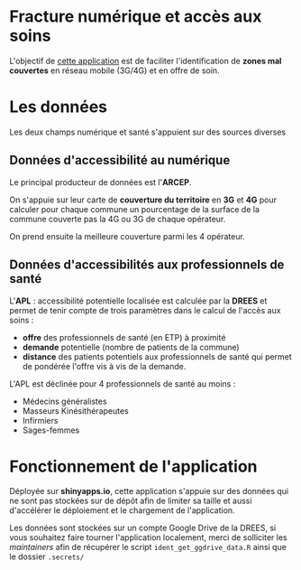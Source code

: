 # Fracture numérique et accès aux soins

L'objectif de [cette application](https://drees.shinyapps.io/Fracture_Numerique_Sante/) est de faciliter l'identification de **zones mal couvertes** en réseau mobile (3G/4G) et en offre de soin.

# Les données

Les deux champs numérique et santé s'appuient sur des sources diverses 

## Données d'accessibilité au numérique

Le principal producteur de données est l'**ARCEP**. 

On s'appuie sur leur carte de **couverture du territoire** en **3G** et **4G** pour calculer pour chaque commune un pourcentage de la surface de la commune couverte pas la 4G ou 3G de chaque opérateur. 

On prend ensuite la meilleure couverture parmi les 4 opérateur.


## Données d'accessibilités aux professionnels de santé

L'**APL** : accessibilité potentielle localisée est calculée par la **DREES** et permet de tenir compte de trois paramètres dans le calcul de l'accès aux soins :

- **offre** des professionnels de santé (en ETP) à proximité
- **demande** potentielle (nombre de patients de la commune)
- **distance** des patients potentiels aux professionnels de santé qui permet de pondérée l'offre vis à vis de la demande.

L'APL est déclinée pour 4 professionnels de santé au moins : 

- Médecins généralistes
- Masseurs Kinésithérapeutes
- Infirmiers
- Sages-femmes


# Fonctionnement de l'application

Déployée sur **shinyapps.io**, cette application s'appuie sur des données qui ne sont pas stockées sur de dépôt afin de limiter sa taille et aussi d'accélérer le déploiement et le chargement de l'application.

Les données sont stockées sur un compte Google Drive de la DREES, si vous souhaitez faire tourner l'application localement, merci de solliciter les *maintainers* afin de récupérer le script `ident_get_ggdrive_data.R` ainsi que le dossier `.secrets/`
